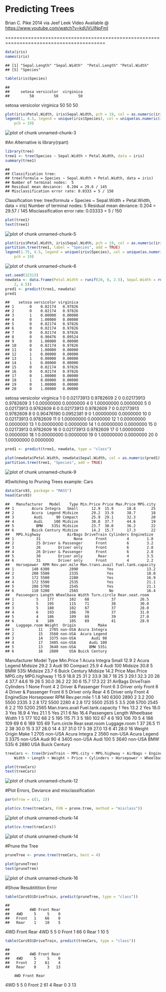 Predicting Trees
=========================================================================================
Brian C. Pike 2014 via Jeef Leek
Video Available @ https://www.youtube.com/watch?v=kdUVUINpFmI

=========================================================================================


```r
data(iris)
names(iris)
```

```
## [1] "Sepal.Length" "Sepal.Width"  "Petal.Length" "Petal.Width" 
## [5] "Species"
```


```r
table(iris$Species)
```

```
## 
##     setosa versicolor  virginica 
##         50         50         50
```


setosa versicolor  virginica 
        50         50         50 


```r
plot(iris$Petal.Width, iris$Sepal.Width, pch = 19, col = as.numeric(iris$Species))
legend(1, 4.5, legend = unique(iris$Species), col = unique(as.numeric(iris$Species)), 
    pch = 19)
```

![plot of chunk unnamed-chunk-3](figure/unnamed-chunk-3.png) 


#An Alternative is library(rpart)

```r
library(tree)
tree1 <- tree(Species ~ Sepal.Width + Petal.Width, data = iris)
summary(tree1)
```

```
## 
## Classification tree:
## tree(formula = Species ~ Sepal.Width + Petal.Width, data = iris)
## Number of terminal nodes:  5 
## Residual mean deviance:  0.204 = 29.6 / 145 
## Misclassification error rate: 0.0333 = 5 / 150
```


Classification tree:
tree(formula = Species ~ Sepal.Width + Petal.Width, data = iris)
Number of terminal nodes:  5 
Residual mean deviance:  0.204 = 29.57 / 145 
Misclassification error rate: 0.03333 = 5 / 150 


```r
plot(tree1)
text(tree1)
```

![plot of chunk unnamed-chunk-5](figure/unnamed-chunk-5.png) 



```r
plot(iris$Petal.Width, iris$Sepal.Width, pch = 19, col = as.numeric(iris$Species))
partition.tree(tree1, label = "Species", add = TRUE)
legend(1.75, 4.5, legend = unique(iris$Species), col = unique(as.numeric(iris$Species)), 
    pch = 19)
```

![plot of chunk unnamed-chunk-6](figure/unnamed-chunk-6.png) 



```r
set.seed(32313)
newdata <- data.frame(Petal.Width = runif(20, 0, 2.5), Sepal.Width = runif(20, 
    2, 4.5))
pred1 <- predict(tree1, newdata)
pred1
```

```
##    setosa versicolor virginica
## 1       0    0.02174   0.97826
## 2       0    0.02174   0.97826
## 3       1    0.00000   0.00000
## 4       0    1.00000   0.00000
## 5       0    0.02174   0.97826
## 6       0    0.02174   0.97826
## 7       0    0.02174   0.97826
## 8       0    0.90476   0.09524
## 9       0    1.00000   0.00000
## 10      0    0.02174   0.97826
## 11      0    1.00000   0.00000
## 12      1    0.00000   0.00000
## 13      1    0.00000   0.00000
## 14      1    0.00000   0.00000
## 15      0    0.02174   0.97826
## 16      0    0.02174   0.97826
## 17      0    1.00000   0.00000
## 18      1    0.00000   0.00000
## 19      0    1.00000   0.00000
## 20      0    1.00000   0.00000
```


setosa versicolor virginica
1       0 0.02173913 0.9782609
2       0 0.02173913 0.9782609
3       1 0.00000000 0.0000000
4       0 1.00000000 0.0000000
5       0 0.02173913 0.9782609
6       0 0.02173913 0.9782609
7       0 0.02173913 0.9782609
8       0 0.90476190 0.0952381
9       0 1.00000000 0.0000000
10      0 0.02173913 0.9782609
11      0 1.00000000 0.0000000
12      1 0.00000000 0.0000000
13      1 0.00000000 0.0000000
14      1 0.00000000 0.0000000
15      0 0.02173913 0.9782609
16      0 0.02173913 0.9782609
17      0 1.00000000 0.0000000
18      1 0.00000000 0.0000000
19      0 1.00000000 0.0000000
20      0 1.00000000 0.0000000


```r
pred1 <- predict(tree1, newdata, type = "class")
```



```r
plot(newdata$Petal.Width, newdata$Sepal.Width, col = as.numeric(pred1), pch = 19)
partition.tree(tree1, "Species", add = TRUE)
```

![plot of chunk unnamed-chunk-9](figure/unnamed-chunk-9.png) 


#Switching to Pruning Trees example: Cars


```r
data(Cars93, package = "MASS")
head(Cars93)
```

```
##   Manufacturer   Model    Type Min.Price Price Max.Price MPG.city
## 1        Acura Integra   Small      12.9  15.9      18.8       25
## 2        Acura  Legend Midsize      29.2  33.9      38.7       18
## 3         Audi      90 Compact      25.9  29.1      32.3       20
## 4         Audi     100 Midsize      30.8  37.7      44.6       19
## 5          BMW    535i Midsize      23.7  30.0      36.2       22
## 6        Buick Century Midsize      14.2  15.7      17.3       22
##   MPG.highway            AirBags DriveTrain Cylinders EngineSize
## 1          31               None      Front         4        1.8
## 2          25 Driver & Passenger      Front         6        3.2
## 3          26        Driver only      Front         6        2.8
## 4          26 Driver & Passenger      Front         6        2.8
## 5          30        Driver only       Rear         4        3.5
## 6          31        Driver only      Front         4        2.2
##   Horsepower  RPM Rev.per.mile Man.trans.avail Fuel.tank.capacity
## 1        140 6300         2890             Yes               13.2
## 2        200 5500         2335             Yes               18.0
## 3        172 5500         2280             Yes               16.9
## 4        172 5500         2535             Yes               21.1
## 5        208 5700         2545             Yes               21.1
## 6        110 5200         2565              No               16.4
##   Passengers Length Wheelbase Width Turn.circle Rear.seat.room
## 1          5    177       102    68          37           26.5
## 2          5    195       115    71          38           30.0
## 3          5    180       102    67          37           28.0
## 4          6    193       106    70          37           31.0
## 5          4    186       109    69          39           27.0
## 6          6    189       105    69          41           28.0
##   Luggage.room Weight  Origin          Make
## 1           11   2705 non-USA Acura Integra
## 2           15   3560 non-USA  Acura Legend
## 3           14   3375 non-USA       Audi 90
## 4           17   3405 non-USA      Audi 100
## 5           13   3640 non-USA      BMW 535i
## 6           16   2880     USA Buick Century
```


Manufacturer   Model    Type Min.Price
1        Acura Integra   Small      12.9
2        Acura  Legend Midsize      29.2
3         Audi      90 Compact      25.9
4         Audi     100 Midsize      30.8
5          BMW    535i Midsize      23.7
6        Buick Century Midsize      14.2
  Price Max.Price MPG.city MPG.highway
1  15.9      18.8       25          31
2  33.9      38.7       18          25
3  29.1      32.3       20          26
4  37.7      44.6       19          26
5  30.0      36.2       22          30
6  15.7      17.3       22          31
             AirBags DriveTrain Cylinders
1               None      Front         4
2 Driver & Passenger      Front         6
3        Driver only      Front         6
4 Driver & Passenger      Front         6
5        Driver only       Rear         4
6        Driver only      Front         4
  EngineSize Horsepower  RPM Rev.per.mile
1        1.8        140 6300         2890
2        3.2        200 5500         2335
3        2.8        172 5500         2280
4        2.8        172 5500         2535
5        3.5        208 5700         2545
6        2.2        110 5200         2565
  Man.trans.avail Fuel.tank.capacity
1             Yes               13.2
2             Yes               18.0
3             Yes               16.9
4             Yes               21.1
5             Yes               21.1
6              No               16.4
  Passengers Length Wheelbase Width
1          5    177       102    68
2          5    195       115    71
3          5    180       102    67
4          6    193       106    70
5          4    186       109    69
6          6    189       105    69
  Turn.circle Rear.seat.room Luggage.room
1          37           26.5           11
2          38           30.0           15
3          37           28.0           14
4          37           31.0           17
5          39           27.0           13
6          41           28.0           16
  Weight  Origin          Make
1   2705 non-USA Acura Integra
2   3560 non-USA  Acura Legend
3   3375 non-USA       Audi 90
4   3405 non-USA      Audi 100
5   3640 non-USA      BMW 535i
6   2880     USA Buick Century


```r
treeCars <- tree(DriveTrain ~ MPG.city + MPG.highway + AirBags + EngineSize + 
    Width + Length + Weight + Price + Cylinders + Horsepower + Wheelbase, data = Cars93)
```



```r
plot(treeCars)
text(treeCars)
```

![plot of chunk unnamed-chunk-12](figure/unnamed-chunk-12.png) 


#Plot Errors, Deviance and misclassification

```r
par(mfrow = c(1, 2))
```



```r
plot(cv.tree(treeCars, FUN = prune.tree, method = "misclass"))
```

![plot of chunk unnamed-chunk-14](figure/unnamed-chunk-141.png) 

```r
plot(cv.tree(treeCars))
```

![plot of chunk unnamed-chunk-14](figure/unnamed-chunk-142.png) 


#Prune the Tree

```r
pruneTree <- prune.tree(treeCars, best = 4)
```



```r
plot(pruneTree)
text(pruneTree)
```

![plot of chunk unnamed-chunk-16](figure/unnamed-chunk-16.png) 


#Show Resubtitition Error

```r
table(Cars93$DriveTrain, predict(pruneTree, type = "class"))
```

```
##        
##         4WD Front Rear
##   4WD     5     5    0
##   Front   1    66    0
##   Rear    1    10    5
```


 4WD Front Rear
  4WD     5     5    0
  Front   1    66    0
  Rear    1    10    5


```r
table(Cars93$DriveTrain, predict(treeCars, type = "class"))
```

```
##        
##         4WD Front Rear
##   4WD     5     5    0
##   Front   2    61    4
##   Rear    0     3   13
```


        4WD Front Rear
  4WD     5     5    0
  Front   2    61    4
  Rear    0     3   13
  
